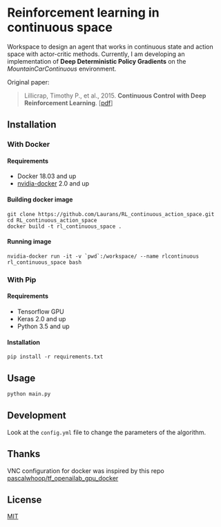 ﻿# Reinforcement learning in continuous space

Workspace to design an agent that works in continuous state and action space with actor-critic methods.
Currently, I am developing an implementation of **Deep Deterministic Policy Gradients** on the *MountainCarContinuous* environment.

Original paper:
> Lillicrap, Timothy P., et al., 2015. **Continuous Control with Deep Reinforcement Learning**. [[pdf](https://arxiv.org/pdf/1509.02971.pdf)]

## Installation

### With Docker

#### Requirements
* Docker 18.03 and up
* [nvidia-docker](https://github.com/NVIDIA/nvidia-docker) 2.0 and up

#### Building docker image
```
git clone https://github.com/Laurans/RL_continuous_action_space.git
cd RL_continuous_action_space
docker build -t rl_continuous_space .
```
#### Running image
```nvidia-docker run -it -v `pwd`:/workspace/ --name rlcontinuous rl_continuous_space bash```

### With Pip
#### Requirements
* Tensorflow GPU
* Keras 2.0 and up
* Python 3.5 and up

#### Installation
`pip install -r requirements.txt` 

## Usage

```python
python main.py
```

## Development

Look at the `config.yml` file to change the parameters of the algorithm.

## Thanks

VNC configuration for docker was inspired by this repo [pascalwhoop/tf_openailab_gpu_docker](https://github.com/pascalwhoop/tf_openailab_gpu_docker)

## License
[MIT](https://choosealicense.com/licenses/mit/)
